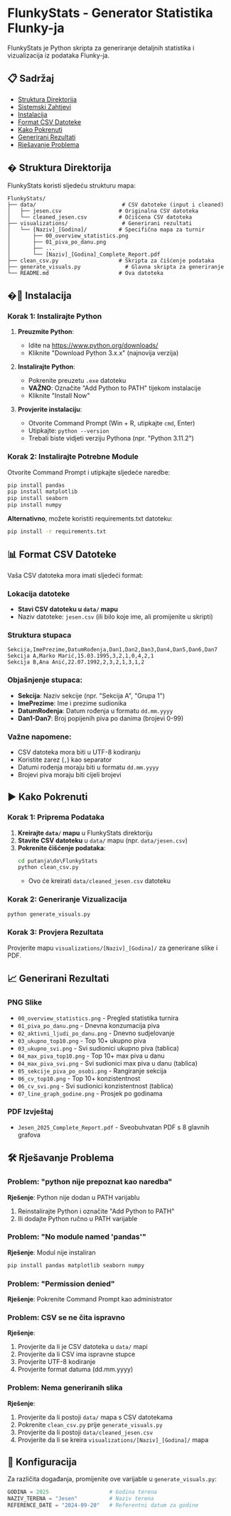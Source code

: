 # FlunkyStats - Generator Statistika Flunky-ja

FlunkyStats je Python skripta za generiranje detaljnih statistika i vizualizacija iz podataka Flunky-ja.

## 📋 Sadržaj
- [Struktura Direktorija](#struktura-direktorija)
- [Sistemski Zahtjevi](#sistemski-zahtjevi)
- [Instalacija](#instalacija)
- [Format CSV Datoteke](#format-csv-datoteke)
- [Kako Pokrenuti](#kako-pokrenuti)
- [Generirani Rezultati](#generirani-rezultati)
- [Rješavanje Problema](#rješavanje-problema)

## � Struktura Direktorija

FlunkyStats koristi sljedeću strukturu mapa:

```
FlunkyStats/
├── data/                           # CSV datoteke (input i cleaned)
│   ├── jesen.csv                  # Originalna CSV datoteka
│   └── cleaned_jesen.csv          # Očišćena CSV datoteka
├── visualizations/                 # Generirani rezultati
│   └── [Naziv]_[Godina]/          # Specifična mapa za turnir
│       ├── 00_overview_statistics.png
│       ├── 01_piva_po_danu.png
│       ├── ...
│       └── [Naziv]_[Godina]_Complete_Report.pdf
├── clean_csv.py                   # Skripta za čišćenje podataka
├── generate_visuals.py              # Glavna skripta za generiranje
└── README.md                      # Ova datoteka
```

## �🔧 Instalacija

### Korak 1: Instalirajte Python

1. **Preuzmite Python**:
   - Idite na https://www.python.org/downloads/
   - Kliknite "Download Python 3.x.x" (najnovija verzija)

2. **Instalirajte Python**:
   - Pokrenite preuzetu `.exe` datoteku
   - **VAŽNO**: Označite "Add Python to PATH" tijekom instalacije
   - Kliknite "Install Now"

3. **Provjerite instalaciju**:
   - Otvorite Command Prompt (Win + R, utipkajte `cmd`, Enter)
   - Utipkajte: `python --version`
   - Trebali biste vidjeti verziju Pythona (npr. "Python 3.11.2")

### Korak 2: Instalirajte Potrebne Module

Otvorite Command Prompt i utipkajte sljedeće naredbe:

```cmd
pip install pandas
pip install matplotlib
pip install seaborn
pip install numpy
```

**Alternativno**, možete koristiti requirements.txt datoteku:
```cmd
pip install -r requirements.txt
```

## 📊 Format CSV Datoteke

Vaša CSV datoteka mora imati sljedeći format:

### Lokacija datoteke
- **Stavi CSV datoteku u `data/` mapu**
- Naziv datoteke: `jesen.csv` (ili bilo koje ime, ali promijenite u skripti)

### Struktura stupaca
```csv
Sekcija,ImePrezime,DatumRođenja,Dan1,Dan2,Dan3,Dan4,Dan5,Dan6,Dan7
Sekcija A,Marko Marić,15.03.1995,3,2,1,0,4,2,1
Sekcija B,Ana Anić,22.07.1992,2,3,2,1,3,1,2
```

### Objašnjenje stupaca:
- **Sekcija**: Naziv sekcije (npr. "Sekcija A", "Grupa 1")
- **ImePrezime**: Ime i prezime sudionika
- **DatumRođenja**: Datum rođenja u formatu `dd.mm.yyyy`
- **Dan1-Dan7**: Broj popijenih piva po danima (brojevi 0-99)

### Važne napomene:
- CSV datoteka mora biti u UTF-8 kodiranju
- Koristite zarez (`,`) kao separator
- Datumi rođenja moraju biti u formatu `dd.mm.yyyy`
- Brojevi piva moraju biti cijeli brojevi

## ▶️ Kako Pokrenuti

### Korak 1: Priprema Podataka

1. **Kreirajte `data/` mapu** u FlunkyStats direktoriju
2. **Stavite CSV datoteku** u `data/` mapu (npr. `data/jesen.csv`)
3. **Pokrenite čišćenje podataka**:
   ```cmd
   cd putanja\do\FlunkyStats
   python clean_csv.py
   ```
   - Ovo će kreirati `data/cleaned_jesen.csv` datoteku

### Korak 2: Generiranje Vizualizacija

```cmd
python generate_visuals.py
```

### Korak 3: Provjera Rezultata

Provjerite mapu `visualizations/[Naziv]_[Godina]/` za generirane slike i PDF.

## 📈 Generirani Rezultati

### PNG Slike
- `00_overview_statistics.png` - Pregled statistika turnira
- `01_piva_po_danu.png` - Dnevna konzumacija piva
- `02_aktivni_ljudi_po_danu.png` - Dnevno sudjelovanje
- `03_ukupno_top10.png` - Top 10+ ukupno piva
- `03_ukupno_svi.png` - Svi sudionici ukupno piva (tablica)
- `04_max_piva_top10.png` - Top 10+ max piva u danu
- `04_max_piva_svi.png` - Svi sudionici max piva u danu (tablica)
- `05_sekcije_piva_po_osobi.png` - Rangiranje sekcija
- `06_cv_top10.png` - Top 10+ konzistentnost
- `06_cv_svi.png` - Svi sudionici konzistentnost (tablica)
- `07_line_graph_godine.png` - Prosjek po godinama

### PDF Izvještaj
- `Jesen_2025_Complete_Report.pdf` - Sveobuhvatan PDF s 8 glavnih grafova

## 🛠️ Rješavanje Problema

### Problem: "python nije prepoznat kao naredba"
**Rješenje**: Python nije dodan u PATH varijablu
1. Reinstalirajte Python i označite "Add Python to PATH"
2. Ili dodajte Python ručno u PATH varijable

### Problem: "No module named 'pandas'"
**Rješenje**: Modul nije instaliran
```cmd
pip install pandas matplotlib seaborn numpy
```

### Problem: "Permission denied"
**Rješenje**: Pokrenite Command Prompt kao administrator

### Problem: CSV se ne čita ispravno
**Rješenje**: 
1. Provjerite da li je CSV datoteka u `data/` mapi
2. Provjerite da li CSV ima ispravne stupce
3. Provjerite UTF-8 kodiranje
4. Provjerite format datuma (dd.mm.yyyy)

### Problem: Nema generiranih slika
**Rješenje**:
1. Provjerite da li postoji `data/` mapa s CSV datotekama
2. Pokrenite `clean_csv.py` prije `generate_visuals.py`
3. Provjerite da li postoji `data/cleaned_jesen.csv`
4. Provjerite da li se kreira `visualizations/[Naziv]_[Godina]/` mapa

## 📝 Konfiguracija

Za različita događanja, promijenite ove varijable u `generate_visuals.py`:

```python
GODINA = 2025                   # Godina terena
NAZIV_TERENA = "Jesen"          # Naziv terena
REFERENCE_DATE = "2024-09-20"   # Referentni datum za godine
```